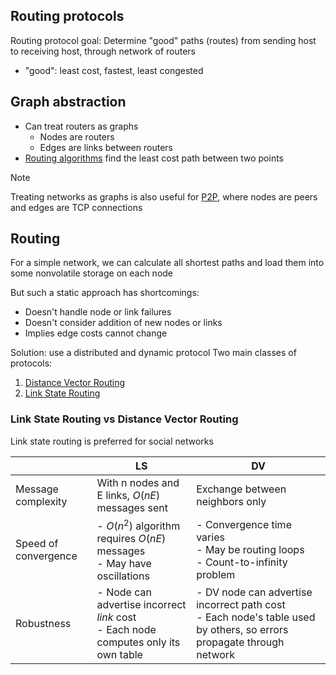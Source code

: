 ## Routing protocols

Routing protocol goal: Determine "good" paths (routes) from sending host to receiving host, through network of routers
- "good": least cost, fastest, least congested

## Graph abstraction

- Can treat routers as graphs
	- Nodes are routers
	- Edges are links between routers
- [Routing algorithms](Routing%20algorithms) find the least cost path between two points


> [!note]
> Treating networks as graphs is also useful for [P2P](Protocols/PPP.md), where nodes are peers and edges are TCP connections

## Routing

For a simple network, we can calculate all shortest paths and load them into some nonvolatile storage on each node

But such a static approach has shortcomings:
- Doesn't handle node or link failures
- Doesn't consider addition of new nodes or links
- Implies edge costs cannot change

Solution: use a distributed and dynamic protocol
Two main classes of protocols:
1. [Distance Vector Routing](Distance%20Vector%20Routing.md)
2. [Link State Routing](Link%20State%20Routing)

### Link State Routing vs Distance Vector Routing

Link state routing is preferred for social networks

|  | LS | DV |
| ---- | ---- | ---- |
| Message complexity | With n nodes and E links, $O(nE)$ messages sent | Exchange between neighbors only |
| Speed of convergence | - $O(n^2)$ algorithm requires $O(nE)$ messages<br>- May have oscillations | - Convergence time varies<br>- May be routing loops<br>- Count-to-infinity problem |
| Robustness | - Node can advertise incorrect *link* cost<br>- Each node computes only its own table | - DV node can advertise incorrect path cost<br>- Each node's table used by others, so errors propagate through network<br> |
